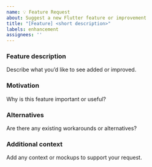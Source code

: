 ```yaml
---
name: 💡 Feature Request
about: Suggest a new Flutter feature or improvement
title: "[Feature] <short description>"
labels: enhancement
assignees: ''
---
```


### Feature description
Describe what you’d like to see added or improved.

### Motivation
Why is this feature important or useful?

### Alternatives
Are there any existing workarounds or alternatives?

### Additional context
Add any context or mockups to support your request.
